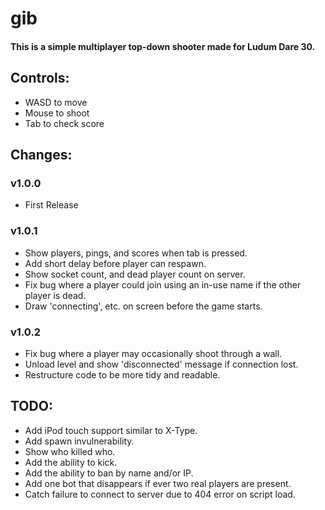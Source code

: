 gib
===

#### This is a simple multiplayer top-down shooter made for Ludum Dare 30. ####

## Controls: ##

- WASD to move
- Mouse to shoot
- Tab to check score

## Changes: ##

### v1.0.0 ###

- First Release

### v1.0.1 ###

- Show players, pings, and scores when tab is pressed.
- Add short delay before player can respawn.
- Show socket count, and dead player count on server.
- Fix bug where a player could join using an in-use name if the other player is dead.
- Draw 'connecting', etc. on screen before the game starts.

### v1.0.2 ###

- Fix bug where a player may occasionally shoot through a wall.
- Unload level and show 'disconnected' message if connection lost.
- Restructure code to be more tidy and readable.

## TODO: ##

- Add iPod touch support similar to X-Type.
- Add spawn invulnerability.
- Show who killed who.
- Add the ability to kick.
- Add the ability to ban by name and/or IP.
- Add one bot that disappears if ever two real players are present.
- Catch failure to connect to server due to 404 error on script load.
